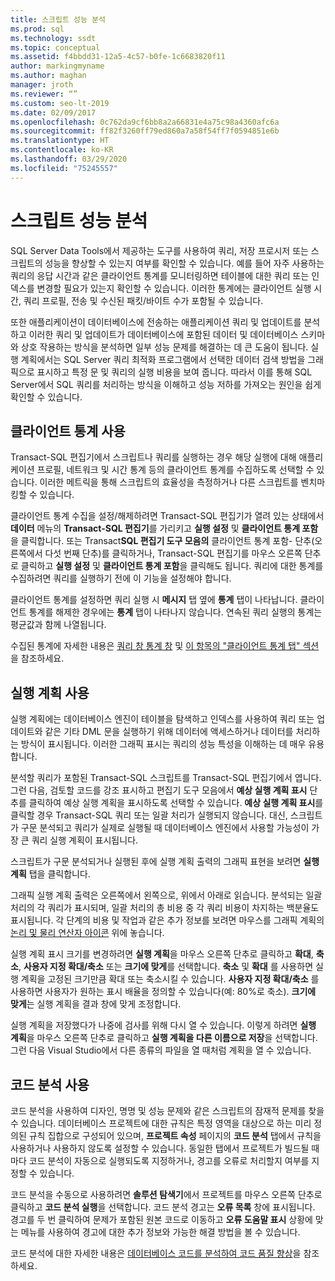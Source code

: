 ```yaml
---
title: 스크립트 성능 분석
ms.prod: sql
ms.technology: ssdt
ms.topic: conceptual
ms.assetid: f4bbdd31-12a5-4c57-b0fe-1c6683820f11
author: markingmyname
ms.author: maghan
manager: jroth
ms.reviewer: “”
ms.custom: seo-lt-2019
ms.date: 02/09/2017
ms.openlocfilehash: 0c762da9cf6bb8a2a66831e4a75c98a4360afc6a
ms.sourcegitcommit: ff82f3260ff79ed860a7a58f54ff7f0594851e6b
ms.translationtype: HT
ms.contentlocale: ko-KR
ms.lasthandoff: 03/29/2020
ms.locfileid: "75245557"
---
```

# <a name="analyze-script-performance"></a>스크립트 성능 분석

SQL Server Data Tools에서 제공하는 도구를 사용하여 쿼리, 저장 프로시저 또는 스크립트의 성능을 향상할 수 있는지 여부를 확인할 수 있습니다. 예를 들어 자주 사용하는 쿼리의 응답 시간과 같은 클라이언트 통계를 모니터링하면 테이블에 대한 쿼리 또는 인덱스를 변경할 필요가 있는지 확인할 수 있습니다. 이러한 통계에는 클라이언트 실행 시간, 쿼리 프로필, 전송 및 수신된 패킷/바이트 수가 포함될 수 있습니다.  
  
또한 애플리케이션이 데이터베이스에 전송하는 애플리케이션 쿼리 및 업데이트를 분석하고 이러한 쿼리 및 업데이트가 데이터베이스에 포함된 데이터 및 데이터베이스 스키마와 상호 작용하는 방식을 분석하면 일부 성능 문제를 해결하는 데 큰 도움이 됩니다. 실행 계획에서는 SQL Server 쿼리 최적화 프로그램에서 선택한 데이터 검색 방법을 그래픽으로 표시하고 특정 문 및 쿼리의 실행 비용을 보여 줍니다. 따라서 이를 통해 SQL Server에서 SQL 쿼리를 처리하는 방식을 이해하고 성능 저하를 가져오는 원인을 쉽게 확인할 수 있습니다.  
  
## <a name="using-client-statistics"></a>클라이언트 통계 사용  
Transact\-SQL 편집기에서 스크립트나 쿼리를 실행하는 경우 해당 실행에 대해 애플리케이션 프로필, 네트워크 및 시간 통계 등의 클라이언트 통계를 수집하도록 선택할 수 있습니다. 이러한 메트릭을 통해 스크립트의 효율성을 측정하거나 다른 스크립트를 벤치마킹할 수 있습니다.  
  
클라이언트 통계 수집을 설정/해제하려면 Transact\-SQL 편집기가 열려 있는 상태에서 **데이터** 메뉴의 **Transact\-SQL 편집기**를 가리키고 **실행 설정** 및 **클라이언트 통계 포함**을 클릭합니다. 또는 Transact**SQL 편집기 도구 모음의** 클라이언트 통계 포함\- 단추(오른쪽에서 다섯 번째 단추)를 클릭하거나, Transact\-SQL 편집기를 마우스 오른쪽 단추로 클릭하고 **실행 설정** 및 **클라이언트 통계 포함**을 클릭해도 됩니다. 쿼리에 대한 통계를 수집하려면 쿼리를 실행하기 전에 이 기능을 설정해야 합니다.  
  
클라이언트 통계를 설정하면 쿼리 실행 시 **메시지** 탭 옆에 **통계** 탭이 나타납니다. 클라이언트 통계를 해제한 경우에는 **통계** 탭이 나타나지 않습니다. 연속된 쿼리 실행의 통계는 평균값과 함께 나열됩니다.  
  
수집된 통계에 자세한 내용은 [쿼리 창 통계 창](https://msdn.microsoft.com/library/aa216969(SQL.80).aspx) 및 [이 항목의 "클라이언트 통계 탭" 섹션](https://msdn.microsoft.com/library/aa833205.aspx)을 참조하세요.  
  
## <a name="using-execution-plans"></a>실행 계획 사용  
실행 계획에는 데이터베이스 엔진이 테이블을 탐색하고 인덱스를 사용하여 쿼리 또는 업데이트와 같은 기타 DML 문을 실행하기 위해 데이터에 액세스하거나 데이터를 처리하는 방식이 표시됩니다. 이러한 그래픽 표시는 쿼리의 성능 특성을 이해하는 데 매우 유용합니다.  
  
분석할 쿼리가 포함된 Transact\-SQL 스크립트를 Transact\-SQL 편집기에서 엽니다. 그런 다음, 검토할 코드를 강조 표시하고 편집기 도구 모음에서 **예상 실행 계획 표시** 단추를 클릭하여 예상 실행 계획을 표시하도록 선택할 수 있습니다. **예상 실행 계획 표시**를 클릭할 경우 Transact\-SQL 쿼리 또는 일괄 처리가 실행되지 않습니다. 대신, 스크립트가 구문 분석되고 쿼리가 실제로 실행될 때 데이터베이스 엔진에서 사용할 가능성이 가장 큰 쿼리 실행 계획이 표시됩니다.  
  
스크립트가 구문 분석되거나 실행된 후에 실행 계획 출력의 그래픽 표현을 보려면 **실행 계획** 탭을 클릭합니다.  
  
그래픽 실행 계획 출력은 오른쪽에서 왼쪽으로, 위에서 아래로 읽습니다. 분석되는 일괄 처리의 각 쿼리가 표시되며, 일괄 처리의 총 비용 중 각 쿼리 비용이 차지하는 백분율도 표시됩니다. 각 단계의 비용 및 작업과 같은 추가 정보를 보려면 마우스를 그래픽 계획의 [논리 및 물리 연산자 아이콘](https://msdn.microsoft.com/library/ms175913.aspx) 위에 놓습니다.  
  
실행 계획 표시 크기를 변경하려면 **실행 계획**을 마우스 오른쪽 단추로 클릭하고 **확대**, **축소**, **사용자 지정 확대/축소** 또는 **크기에 맞게**를 선택합니다. **축소** 및 **확대** 를 사용하면 실행 계획을 고정된 크기만큼 확대 또는 축소시킬 수 있습니다. **사용자 지정 확대/축소** 를 사용하면 사용자가 원하는 표시 배율을 정의할 수 있습니다(예: 80%로 축소).  **크기에 맞게**는 실행 계획을 결과 창에 맞게 조정합니다.  
  
실행 계획을 저장했다가 나중에 검사를 위해 다시 열 수 있습니다. 이렇게 하려면 **실행 계획**을 마우스 오른쪽 단추로 클릭하고 **실행 계획을 다른 이름으로 저장**을 선택합니다. 그런 다음 Visual Studio에서 다른 종류의 파일을 열 때처럼 계획을 열 수 있습니다.  
  
## <a name="using-code-analysis"></a>코드 분석 사용  
코드 분석을 사용하여 디자인, 명명 및 성능 문제와 같은 스크립트의 잠재적 문제를 찾을 수 있습니다.  데이터베이스 프로젝트에 대한 규칙은 특정 영역을 대상으로 하는 미리 정의된 규칙 집합으로 구성되어 있으며, **프로젝트 속성** 페이지의 **코드 분석** 탭에서 규칙을 사용하거나 사용하지 않도록 설정할 수 있습니다. 동일한 탭에서 프로젝트가 빌드될 때마다 코드 분석이 자동으로 실행되도록 지정하거나, 경고를 오류로 처리할지 여부를 지정할 수 있습니다.  
  
코드 분석을 수동으로 사용하려면 **솔루션 탐색기**에서 프로젝트를 마우스 오른쪽 단추로 클릭하고 **코드 분석 실행**을 선택합니다. 코드 분석 경고는 **오류 목록** 창에 표시됩니다. 경고를 두 번 클릭하여 문제가 포함된 원본 코드로 이동하고 **오류 도움말 표시** 상황에 맞는 메뉴를 사용하여 경고에 대한 추가 정보와 가능한 해결 방법을 볼 수 있습니다.  
  
코드 분석에 대한 자세한 내용은 [데이터베이스 코드를 분석하여 코드 품질 향상](https://msdn.microsoft.com/library/dd172133.aspx)을 참조하세요.  
  
